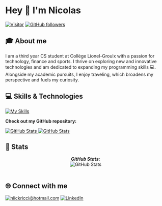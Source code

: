 # Hey 👋 I'm Nicolas

[![Visitor](https://visitor-badge.laobi.icu/badge?page_id=niickricci)](https://github.com/niickricci) [![GitHub followers](https://img.shields.io/github/followers/niickricci.svg?style=social&label=Follow)](https://github.com/niickricci?tab=followers)

## 🎓 About me

I am a third year CS student at Collège Lionel-Groulx with a passion for technology, finance and sports. I thrive on exploring new and innovative technologies and am dedicated to expanding my programming skills 💻. Alongside my academic pursuits, I enjoy traveling, which broadens my perspective and fuels my curiosity.

## 💻 Skills & Technologies

[![My Skills](https://skillicons.dev/icons?i=cs,java,nodejs,python,dotnet,javascript,php,react,html,css,azure,git&perline=6)](https://skillicons.dev)

**Check out my GitHub repository:**

<div>
  <p>
    <a href="https://github.com/niickricci/ChatManager">
      <img src="https://github-readme-stats.vercel.app/api/pin/?username=niickricci&repo=ChatManager" alt="GitHub Stats" />
    </a>
    <a href="https://github.com/niickricci/TP02-KBB">
      <img src="https://github-readme-stats.vercel.app/api/pin/?username=niickricci&repo=TP02-KBB" alt="GitHub Stats" />
    </a>
  </p>
</div>

<h2>🚀 Stats</h2>

<div>
  <p align="center"><b><em>GitHub Stats:</em></b> <br/>
    <img src="https://github-readme-streak-stats.herokuapp.com?user=niickricci&theme=meta-light" alt="GitHub Stats" /> 
    <br/><br/>
</div>

<h2>🌐 Connect with me</h2>

<a href="mailto:niickricci@hotmail.com">![niickricci@hotmail.com](https://img.shields.io/badge/Email-D14836?style=for-the-badge&logo=gmail&logoColor=white)</a> <a href="https://www.linkedin.com/in/niickricci/">![LinkedIn](https://img.shields.io/badge/LinkedIn-0077B5?style=for-the-badge&logo=linkedin&logoColor=white)</a>
